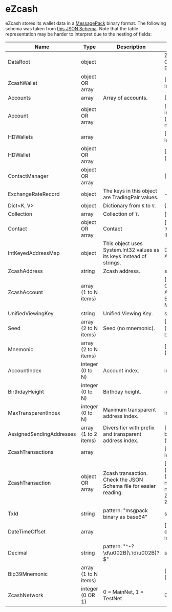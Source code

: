 # eZcash

eZcash stores its wallet data in a [MessagePack](https://msgpack.org/index.html) binary format.
The following schema was taken from [this JSON Schema](./wallet.schema.json).
Note that the table representation may be harder to interpret due to the nesting of fields:

| Name                     | Type                 | Description                                                          | Properties                                                                                                                                                                     | Additional Properties                         |
| ------------------------ | -------------------- | -------------------------------------------------------------------- | ------------------------------------------------------------------------------------------------------------------------------------------------------------------------------ | --------------------------------------------- |
| DataRoot                 | object               |                                                                      | ZcashWallet, ContactManager, ExchangeRateRecord                                                                                                                                |                                               |
| ZcashWallet              | object OR array      |                                                                      | [!HDWallets, Accounts, integer]                                                                                                                                                |                                               |
| Accounts                 | array                | Array of accounts.                                                   | [Account, ... , len(Accounts)]                                                                                                                                                 |                                               |
| Account                  | object OR array      |                                                                      | [!ZcashAccount, string, integer, ZcashTransactions, (integer OR null), (integer OR null), (integer OR null)]                                                                   |                                               |
| HDWallets                | array                |                                                                      | [HDWallet, ..., len(HDWallets)]                                                                                                                                                |                                               |
| HDWallet                 | object OR array      |                                                                      | [!Bip39Mnemonic, !string (name), boolean]                                                                                                                                      |                                               |
| ContactManager           | object OR array      |                                                                      | [Contact, integer]                                                                                                                                                             |                                               |
| ExchangeRateRecord       | object               | The keys in this object are TradingPair values.                      | -                                                                                                                                                                              | {TradingPairValues: { DateTimeOffsetValues }} |
| Dict<K, V>               | object               | Dictionary from `K` to `V`.                                          | {`K`: `V`}                                                                                                                                                                     |                                               |
| Collection<T>            | array                | Collection of `T`.                                                   | [`T`, ..., len(Collection<T>)]                                                                                                                                                 |                                               |
| Contact                  | object OR array      | Contact                                                              | [(integer OR null), string, !Collection<ZcashAddress>, !IntKeyedAddressMap]                                                                                                    |                                               |
| IntKeyedAddressMap       | object               | This object uses System.Int32 values as its keys instead of strings. | Dict<Int32, AssignedSendingAddresses>                                                                                                                                          | AssignedSendingAddresses                      |
| ZcashAddress             | string               | Zcash address.                                                       | string                                                                                                                                                                         |                                               |
| ZcashAccount             | array (1 to N items) |                                                                      | [UnifiedViewingKey, (Seed OR Mnemonic), AccountIndex, BirthdayHeight, MaxTransparentIndex]                                                                                     |                                               |
| UnifiedViewingKey        | string               | Unified Viewing Key.                                                 | string                                                                                                                                                                         |                                               |
| Seed                     | array (2 to N items) | Seed (no mnemonic).                                                  | [!ZcashNetwork, string (pattern: "msgpack binary as base64")]                                                                                                                  |                                               |
| Mnemonic                 | array (2 to N items) |                                                                      | [string (seed phrase), string (password)]                                                                                                                                      |                                               |
| AccountIndex             | integer (0 to N)     | Account index.                                                       | integer                                                                                                                                                                        |                                               |
| BirthdayHeight           | integer (0 to N)     | Birthday height.                                                     | integer                                                                                                                                                                        |                                               |
| MaxTransparentIndex      | integer (0 to N)     | Maximum transparent address index.                                   | integer                                                                                                                                                                        |                                               |
| AssignedSendingAddresses | array (1 to 2 items) | Diversifier with prefix and transparent address index.               | [string (pattern: "msgpack binary as base64"), integer (transparent address index)]                                                                                            |                                               |
| ZcashTransactions        | array                |                                                                      | [ZcashTransaction, ..., len(ZcashTransactions)]                                                                                                                                |                                               |
| ZcashTransaction         | object OR array      | Zcash transaction. Check the JSON Schema file for easier reading.    | [((TxId OR null) OR null), (integer OR null), boolean, ((DateTimeOffset OR null) OR null), ((Decimal OR null) OR null), string, ZcashTransactions, ZcashTransactions, boolean] |                                               |
| TxId                     | string               | pattern: "msgpack binary as base64"                                  | string                                                                                                                                                                         |                                               |
| DateTimeOffset           | array                |                                                                      | [string (pattern: "msgpack extension -1 as base64"), integer]                                                                                                                  |                                               |
| Decimal                  | string               | pattern: "^-?\\d\u002B(\\.\\d\u002B)?$"                              | string                                                                                                                                                                         |                                               |
| Bip39Mnemonic            | array (1 to N items) |                                                                      | [string (seed phrase), string (password)]                                                                                                                                      |                                               |
| ZcashNetwork             | integer (0 OR 1)     | 0 = MainNet, 1 = TestNet                                             | 0 OR 1                                                                                                                                                                         |                                               |
